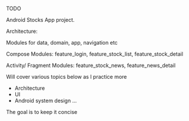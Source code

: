 TODO

Android Stocks App project.

Architecture:

Modules for data, domain, app, navigation etc

Compose Modules: feature_login, feature_stock_list, feature_stock_detail

Activity/ Fragment Modules: feature_stock_news, feature_news_detail

Will cover various topics below as I practice more

*  Architecture
*  UI
*  Android system design
...

The goal is to keep it concise
